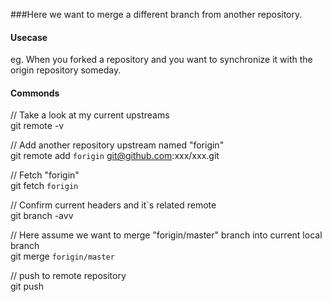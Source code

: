 ###Here we want to merge a different branch from another repository.  
#### Usecase  

eg. When you forked a repository and you want to synchronize it with the origin repository someday.

#### Commonds
// Take a look at my current upstreams    
git remote -v  

// Add another repository upstream named "forigin"   
git remote add `forigin` git@github.com:xxx/xxx.git  

// Fetch "forigin"  
git fetch `forigin`  

// Confirm current headers and it`s related remote  
git branch -avv  

// Here assume we want to merge "forigin/master" branch into current local branch   
git merge `forigin/master`   

// push to remote repository   
git push